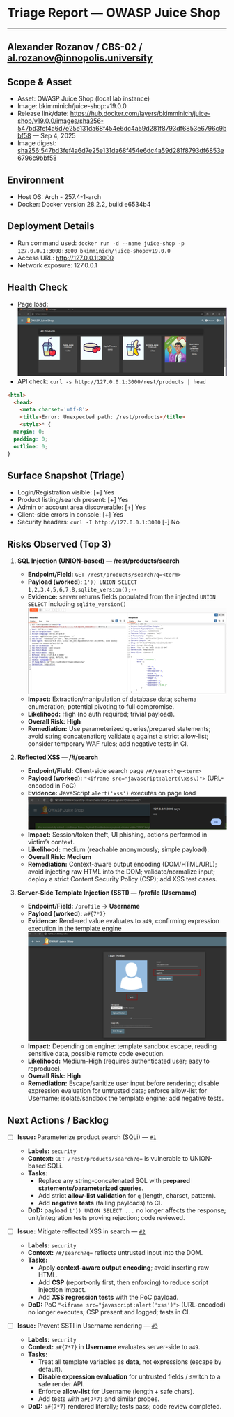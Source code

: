 # Triage Report — OWASP Juice Shop

---
Alexander Rozanov / CBS-02 / al.rozanov@innopolis.university
---

## Scope & Asset
- Asset: OWASP Juice Shop (local lab instance)
- Image: bkimminich/juice-shop:v19.0.0
- Release link/date: https://hub.docker.com/layers/bkimminich/juice-shop/v19.0.0/images/sha256-547bd3fef4a6d7e25e131da68f454e6dc4a59d281f8793df6853e6796c9bbf58 — Sep 4, 2025
- Image digest: <sha256:547bd3fef4a6d7e25e131da68f454e6dc4a59d281f8793df6853e6796c9bbf58>

## Environment
- Host OS: Arch - 257.4-1-arch
- Docker: Docker version 28.2.2, build e6534b4

## Deployment Details
- Run command used: `docker run -d --name juice-shop -p 127.0.0.1:3000:3000 bkimminich/juice-shop:v19.0.0`
- Access URL: http://127.0.0.1:3000
- Network exposure: 127.0.0.1

## Health Check
- Page load: ![home page of juice-shop site](/labs/assets/home_page.png)
- API check: `curl -s http://127.0.0.1:3000/rest/products | head`
```html
<html>
  <head>
    <meta charset='utf-8'>
    <title>Error: Unexpected path: /rest/products</title>
    <style>* {
  margin: 0;
  padding: 0;
  outline: 0;
}
```

## Surface Snapshot (Triage)
- Login/Registration visible: [+] Yes
- Product listing/search present: [+] Yes
- Admin or account area discoverable: [+] Yes
- Client-side errors in console: [+] Yes
- Security headers: `curl -I http://127.0.0.1:3000` [-] No


## Risks Observed (Top 3)
1) **SQL Injection (UNION-based) — /rest/products/search**
   - **Endpoint/Field:** `GET /rest/products/search?q=<term>`
   - **Payload (worked):**
     `1')) UNION SELECT 1,2,3,4,5,6,7,8,sqlite_version();--`
   - **Evidence:** server returns fields populated from the injected `UNION SELECT` including `sqlite_version()`
   ![sqli](/labs/assets/sqli.png)
   - **Impact:** Extraction/manipulation of database data; schema enumeration; potential pivoting to full compromise.
   - **Likelihood:** High (no auth required; trivial payload).
   - **Overall Risk:** **High**
   - **Remediation:** Use parameterized queries/prepared statements; avoid string concatenation; validate `q` against a strict allow-list; consider temporary WAF rules; add negative tests in CI.

2) **Reflected XSS — /#/search**
   - **Endpoint/Field:** Client-side search page `/#/search?q=<term>`
   - **Payload (worked):**
     `"<iframe src="javascript:alert(\xss\)">`
     (URL-encoded in PoC)
   - **Evidence:** JavaScript `alert('xss')` executes on page load
   ![xss](/labs/assets/xss.png)
   - **Impact:** Session/token theft, UI phishing, actions performed in victim’s context.
   - **Likelihood:** medium (reachable anonymously; simple payload).
   - **Overall Risk:** **Medium**
   - **Remediation:** Context-aware output encoding (DOM/HTML/URL); avoid injecting raw HTML into the DOM; validate/normalize input; deploy a strict Content Security Policy (CSP); add XSS test cases.

3) **Server-Side Template Injection (SSTI) — /profile (Username)**
   - **Endpoint/Field:** `/profile` → **Username**
   - **Payload (worked):** `a#{7*7}`
   - **Evidence:** Rendered value evaluates to `a49`, confirming expression execution in the template engine
   ![SSTI](/labs/assets/SSTI.png)
   - **Impact:** Depending on engine: template sandbox escape, reading sensitive data, possible remote code execution.
   - **Likelihood:** Medium–High (requires authenticated user; easy to reproduce).
   - **Overall Risk:** **High**
   - **Remediation:** Escape/sanitize user input before rendering; disable expression evaluation for untrusted data; enforce allow-list for Username; isolate/sandbox the template engine; add negative tests.

## Next Actions / Backlog

- [ ] **Issue:** Parameterize product search (SQLi) — [`#1`](https://github.com/Rozanalex/F25-DevSecOps-Intro/issues/1)
  - **Labels:** `security`
  - **Context:** `GET /rest/products/search?q=` is vulnerable to UNION-based SQLi.
  - **Tasks:**
    - Replace any string-concatenated SQL with **prepared statements/parameterized queries**.
    - Add strict **allow-list validation** for `q` (length, charset, pattern).
    - Add **negative tests** (failing payloads) to CI.
  - **DoD:** payload `1')) UNION SELECT ...` no longer affects the response; unit/integration tests proving rejection; code reviewed.

- [ ] **Issue:** Mitigate reflected XSS in search — [`#2`](https://github.com/Rozanalex/F25-DevSecOps-Intro/issues/2)
  - **Labels:** `security`
  - **Context:** `/#/search?q=` reflects untrusted input into the DOM.
  - **Tasks:**
    - Apply **context-aware output encoding**; avoid inserting raw HTML.
    - Add **CSP** (report-only first, then enforcing) to reduce script injection impact.
    - Add **XSS regression tests** with the PoC payload.
  - **DoD:** PoC `"<iframe src="javascript:alert('xss')">` (URL-encoded) no longer executes; CSP present and logged; tests in CI.

- [ ] **Issue:** Prevent SSTI in Username rendering — [`#3`](https://github.com/Rozanalex/F25-DevSecOps-Intro/issues/3)
  - **Labels:** `security`
  - **Context:** `a#{7*7}` in **Username** evaluates server-side to `a49`.
  - **Tasks:**
    - Treat all template variables as **data**, not expressions (escape by default).
    - **Disable expression evaluation** for untrusted fields / switch to a safe render API.
    - Enforce **allow-list** for Username (length + safe chars).
    - Add tests with `a#{7*7}` and similar probes.
  - **DoD:** `a#{7*7}` rendered literally; tests pass; code review completed.
